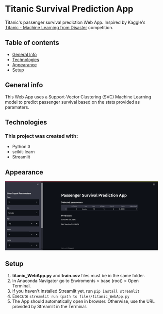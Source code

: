 # Titanic Survival Prediction App
Titanic's passenger survival prediction Web App. Inspired by Kaggle's [Titanic - Machine Learning from Disaster](https://www.kaggle.com/c/titanic) competition.


## Table of contents
* [General Info](#general-info)
* [Technologies](#technologies)
* [Appearance](#appearance)
* [Setup](#setup)

## General info
This Web App uses a Support-Vector Clustering (SVC) Machine Learning model to predict passenger survival based on the stats provided as paramaters.

## Technologies
### This project was created with:
* Python 3
* scikit-learn
* Streamlit

## Appearance

![app](https://github.com/ivan-svetlich/data-analysis/blob/main/titanic-webApp/images/titanic.png)

## Setup
1. **titanic_WebApp.py** and **train.csv** files must be in the same folder.
2. In Anaconda Navigator go to Enviroments > base (root) > Open Terminal.
3. If you haven't installed Streamlit yet, run ```pip install streamlit```
4. Execute ```streamlit run (path to file)/titanic_WebApp.py```
5. The App should automatically open in browser. Otherwise, use the URL provided by Streamlit in the Terminal.
